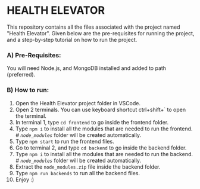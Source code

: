 # **HEALTH ELEVATOR**

This repository contains all the files associated with the project named "Health Elevator". Given below are the pre-requisites for running the project, and a step-by-step tutorial on how to run the project.

### A) Pre-Requisites:

You will need Node.js, and MongoDB installed and added to path (preferred).

### B) How to run:

1. Open the Health Elevator project folder in VSCode.
2. Open 2 terminals. You can use keyboard shortcut ctrl+shift+` to open the terminal.
3. In terminal 1, type `cd frontend` to go inside the frontend folder.
4. Type `npm i` to install all the modules that are needed to run the frontend.<br/>
	*# `node_modules`* folder will be created automatically.
5. Type `npm start` to run the frontend files.
6. Go to terminal 2, and type `cd backend` to go inside the backend folder.
7. Type `npm i` to install all the modules that are needed to run the backend.<br/>
	*# `node_modules`* folder will be created automatically.
8. Extract the `node_modules.zip` file inside the backend folder.
9. Type `npm run backends` to run all the backend files.
10. Enjoy :)
